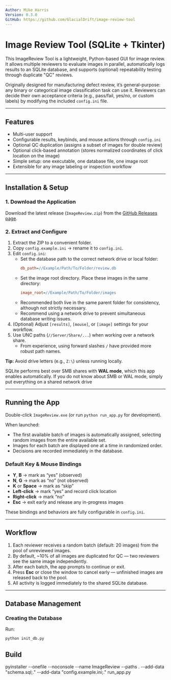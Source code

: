 ```yaml
---
Author: Mike Harris  
Version: 0.3.0  
GitHub: https://github.com/GlacialDrift/image-review-tool  
---
```


# Image Review Tool (SQLite + Tkinter)

This ImageReview Tool is a lightweight, Python-based GUI for image review. It allows multiple reviewers to evaluate 
images in parallel, automatically logs results to an SQLite database, and supports (optional) repeatability testing 
through duplicate "QC" reviews.

Originally designed for manufacturing defect review, it’s general-purpose: any binary or categorical image 
classification task can use it. Reviewers can decide their own acceptance criteria (e.g., pass/fail, yes/no, or 
custom labels) by modifying the included `config.ini` file.

---

## Features

- Multi-user support
- Configurable results, keybinds, and mouse actions through `config.ini`
- Optional QC duplication (assigns a subset of images for double review)
- Optional click-based annotation (stores normalized coordinates of click location on the image)
- Simple setup: one executable, one database file, one image root
- Extensible for any image labeling or inspection workflow

---

## Installation & Setup

### 1. Download the Application
Download the latest release (`ImageReview.zip`) from the [GitHub Releases page](https://github.com/GlacialDrift/image-review-tool/releases).

### 2. Extract and Configure
1. Extract the ZIP to a convenient folder.
2. Copy `config.example.ini` → rename it to `config.ini`.
3. Edit `config.ini`:
   - Set the database path to the correct network drive or local folder:
     ```ini
     db_path=//Example/Path/To/Folder/review.db
     ```
   - Set the image root directory. Place these images in the same directory:
     ```ini
     image_root=//Example/Path/To/Folder/images
     ```
   - Recommended both live in the same parent folder for consistency, although not strictly necessary.
   - Recommend using a network drive to prevent simultaneous database writing issues.
4. (Optional) Adjust `[results]`, `[mouse]`, or `[image]` settings for your workflow.
5. Use UNC paths (`//Server/Share/...`) when working over a network share.
   - From experience, using forward slashes `/` have provided more robust path names.

**Tip:** Avoid drive letters (e.g., `Z:\`) unless running locally.  

SQLite performs best over SMB shares with **WAL mode**, which this app enables automatically. If you do not know about 
SMB or WAL mode, simply put everything on a shared network drive

---

## Running the App

Double-click `ImageReview.exe` (or run `python run_app.py` for development).

When launched:
- The first available batch of images is automatically assigned, selecting random images from the entire available set.
- Images for each batch are displayed one at a time in randomized order.
- Decisions are recorded immediately in the database.

### Default Key & Mouse Bindings
- **Y**, **B** → mark as “yes” (observed)
- **N**, **G** → mark as “no” (not observed)
- **K** or **Space** → mark as “skip”
- **Left-click** → mark “yes” and record click location
- **Right-click** → mark “no”
- **Esc** → exit early and release any in-progress images

These bindings and behaviors are fully configurable in `config.ini`.

---

## Workflow

1. Each reviewer receives a random batch (default: 20 images) from the pool of unreviewed images.
2. By default, ~10% of all images are duplicated for QC — two reviewers see the same image independently.
3. After each batch, the app prompts to continue or exit.
4. Press **Esc** or close the window to cancel early — unfinished images are released back to the pool.
5. All activity is logged immediately to the shared SQLite database.

---

## Database Management

### Creating the Database
Run:
```bash
python init_db.py
```

## Build
pyinstaller --onefile --noconsole --name ImageReview --paths . --add-data "schema.sql;." --add-data "config.example.ini;." run_app.py